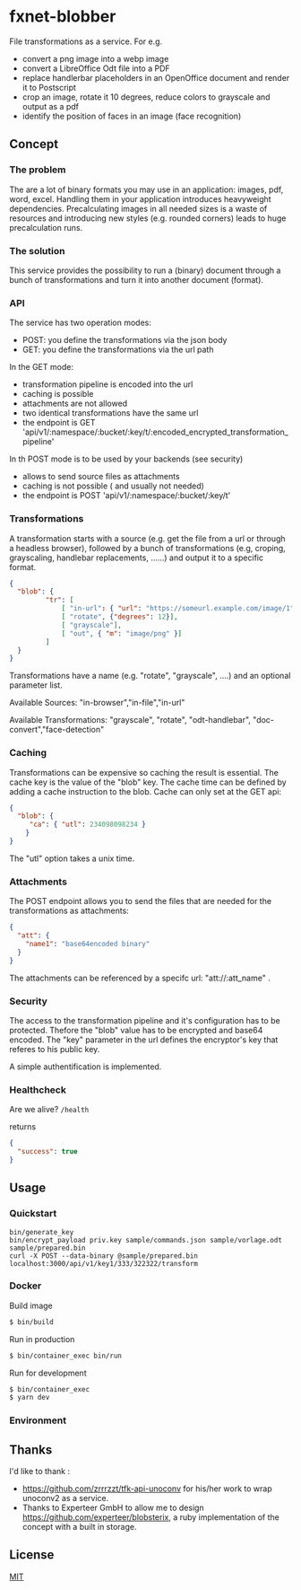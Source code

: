 # fxnet-blobber

File transformations as a service. For e.g.

 * convert a png image into a webp image
 * convert a LibreOffice Odt file into a PDF
 * replace handlerbar placeholders in an OpenOffice document and render it to Postscript
 * crop an image, rotate it 10 degrees, reduce colors to grayscale and output as a pdf
 * identify the position of faces in an image (face recognition)

## Concept

### The problem

The are a lot of binary formats you may use in an application: images, pdf, word, excel. Handling them in your application introduces heavyweight dependencies. Precalculating images in all needed sizes is a waste of resources and introducing new styles (e.g. rounded corners) leads to huge precalculation runs.

### The solution

This service provides the possibility to run a (binary) document through a bunch of transformations and turn it into another document (format).

### API

The service has two operation modes:
 * POST: you define the transformations via the json body
 * GET: you define the transformations via the url path

In the GET mode:
 * transformation pipeline is encoded into the url
 * caching is possible
 * attachments are not allowed
 * two identical transformations have the same url
 * the endpoint is GET 'api/v1/:namespace/:bucket/:key/t/:encoded_encrypted_transformation_pipeline'

In th POST mode is to be used by your backends (see security)
  * allows to send source files as attachments
  * caching is not possible ( and usually not needed)
  * the endpoint is POST 'api/v1/:namespace/:bucket/:key/t'

### Transformations
A transformation starts with a source (e.g. get the file from a url or  through a headless browser), followed by a bunch of transformations (e.g, croping, grayscaling, handlebar replacements, ......) and output it to a specific format.


``` json
{
  "blob": {
         "tr": [
             [ "in-url": { "url": "https://someurl.example.com/image/1" }],
             [ "rotate", {"degrees": 12}],
             [ "grayscale"],
             [ "out", { "m": "image/png" }]
         ]
  }
}
```

Transformations have a name (e.g. "rotate", "grayscale", ....) and an optional parameter list.

Available Sources:
"in-browser","in-file","in-url"

Available Transformations:
"grayscale", "rotate", "odt-handlebar", "doc-convert","face-detection"


### Caching

Transformations can be expensive so caching the result is essential. The cache key is the value of the "blob" key. The cache time can be defined by adding a cache instruction to the blob. Cache can only set at the GET api:

``` json
{
  "blob": {
     "ca": { "utl": 234098098234 }
    }
}
```
The "utl" option takes a unix time.

### Attachments

The POST endpoint allows you to send the files that are needed for the transformations as attachments:

``` json
{
  "att": {
    "name1": "base64encoded binary"
  }
}
```

The attachments can be referenced by a specifc url: "att://:att_name" .

### Security

The access to the transformation pipeline and it's configuration has to be protected. Thefore the "blob" value has to be encrypted and base64 encoded. The "key" parameter in the url defines the encryptor's key that referes to his public key.

A simple authentification is implemented.

### Healthcheck

Are we alive? ```/health```

returns

```json
{
  "success": true
}
```


## Usage
### Quickstart
```
bin/generate_key
bin/encrypt_payload priv.key sample/commands.json sample/vorlage.odt sample/prepared.bin
curl -X POST --data-binary @sample/prepared.bin localhost:3000/api/v1/key1/333/322322/transform
```


### Docker

Build image

```bash
$ bin/build
```

Run in production

```bash
$ bin/container_exec bin/run
```

Run for development

```bash
$ bin/container_exec
$ yarn dev
```

### Environment


## Thanks

I'd like to thank :
  * https://github.com/zrrrzzt/tfk-api-unoconv for his/her work to wrap unoconv2 as a service.
  * Thanks to Experteer GmbH to allow me to design https://github.com/experteer/blobsterix, a ruby implementation of the concept with a built in storage.

## License

[MIT](LICENSE)

